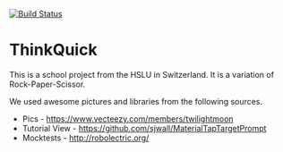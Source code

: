 [![Build Status](https://travis-ci.org/jaunerc/ThinkQuick.svg?branch=master)](https://travis-ci.org/jaunerc/ThinkQuick)
# ThinkQuick

This is a school project from the HSLU in Switzerland. It is a variation of Rock-Paper-Scissor.

We used awesome pictures and libraries from the following sources.
* Pics - https://www.vecteezy.com/members/twilightmoon
* Tutorial View - https://github.com/sjwall/MaterialTapTargetPrompt
* Mocktests - http://robolectric.org/
